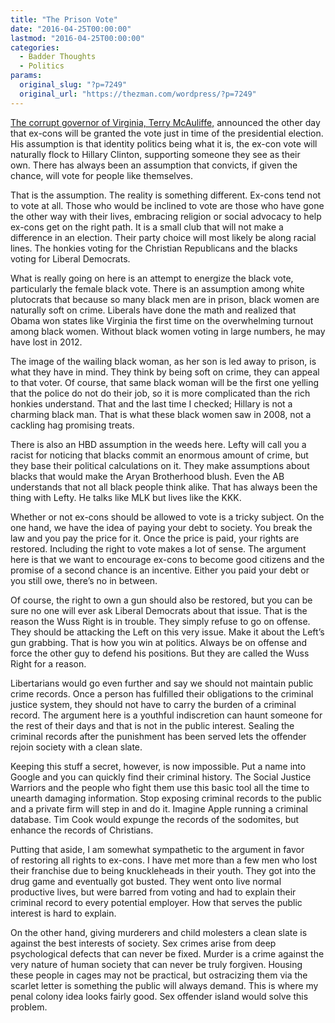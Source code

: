 ```yaml
---
title: "The Prison Vote"
date: "2016-04-25T00:00:00"
lastmod: "2016-04-25T00:00:00"
categories:
  - Badder Thoughts
  - Politics
params:
  original_slug: "?p=7249"
  original_url: "https://thezman.com/wordpress/?p=7249"
---
```


[The corrupt governor of Virginia, Terry
McAuliffe,](http://www.richmond.com/news/virginia/government-politics/article_771db279-34d6-5a3d-9557-a417a8afb212.html)
announced the other day that ex-cons will be granted the vote just in
time of the presidential election. His assumption is that identity
politics being what it is, the ex-con vote will naturally flock to
Hillary Clinton, supporting someone they see as their own. There has
always been an assumption that convicts, if given the chance, will vote
for people like themselves.

That is the assumption. The reality is something different. Ex-cons tend
not to vote at all. Those who would be inclined to vote are those who
have gone the other way with their lives, embracing religion or social
advocacy to help ex-cons get on the right path. It is a small club that
will not make a difference in an election. Their party choice will most
likely be along racial lines. The honkies voting for the Christian
Republicans and the blacks voting for Liberal Democrats.

What is really going on here is an attempt to energize the black vote,
particularly the female black vote. There is an assumption among white
plutocrats that because so many black men are in prison, black women are
naturally soft on crime. Liberals have done the math and realized that
Obama won states like Virginia the first time on the overwhelming
turnout among black women. Without black women voting in large numbers,
he may have lost in 2012.

The image of the wailing black woman, as her son is led away to prison,
is what they have in mind. They think by being soft on crime, they can
appeal to that voter. Of course, that same black woman will be the first
one yelling that the police do not do their job, so it is more
complicated than the rich honkies understand. That and the last time I
checked; Hillary is not a charming black man. That is what these black
women saw in 2008, not a cackling hag promising treats.

There is also an HBD assumption in the weeds here. Lefty will call you a
racist for noticing that blacks commit an enormous amount of crime, but
they base their political calculations on it. They make assumptions
about blacks that would make the Aryan Brotherhood blush. Even the AB
understands that not all black people think alike. That has always been
the thing with Lefty. He talks like MLK but lives like the KKK.

Whether or not ex-cons should be allowed to vote is a tricky subject. On
the one hand, we have the idea of paying your debt to society. You break
the law and you pay the price for it. Once the price is paid, your
rights are restored. Including the right to vote makes a lot of sense.
The argument here is that we want to encourage ex-cons to become good
citizens and the promise of a second chance is an incentive. Either you
paid your debt or you still owe, there’s no in between.

Of course, the right to own a gun should also be restored, but you can
be sure no one will ever ask Liberal Democrats about that issue. That is
the reason the Wuss Right is in trouble. They simply refuse to go on
offense. They should be attacking the Left on this very issue. Make it
about the Left’s gun grabbing. That is how you win at politics. Always
be on offense and force the other guy to defend his positions. But they
are called the Wuss Right for a reason.

Libertarians would go even further and say we should not maintain public
crime records. Once a person has fulfilled their obligations to the
criminal justice system, they should not have to carry the burden of a
criminal record. The argument here is a youthful indiscretion can haunt
someone for the rest of their days and that is not in the public
interest. Sealing the criminal records after the punishment has been
served lets the offender rejoin society with a clean slate.

Keeping this stuff a secret, however, is now impossible. Put a name into
Google and you can quickly find their criminal history. The Social
Justice Warriors and the people who fight them use this basic tool all
the time to unearth damaging information. Stop exposing criminal records
to the public and a private firm will step in and do it. Imagine Apple
running a criminal database. Tim Cook would expunge the records of the
sodomites, but enhance the records of Christians.

Putting that aside, I am somewhat sympathetic to the argument in favor
of restoring all rights to ex-cons. I have met more than a few men who
lost their franchise due to being knuckleheads in their youth. They got
into the drug game and eventually got busted. They went onto live normal
productive lives, but were barred from voting and had to explain their
criminal record to every potential employer. How that serves the public
interest is hard to explain.

On the other hand, giving murderers and child molesters a clean slate is
against the best interests of society. Sex crimes arise from deep
psychological defects that can never be fixed. Murder is a crime against
the very nature of human society that can never be truly forgiven.
Housing these people in cages may not be practical, but ostracizing them
via the scarlet letter is something the public will always demand. This
is where my penal colony idea looks fairly good. Sex offender island
would solve this problem.
